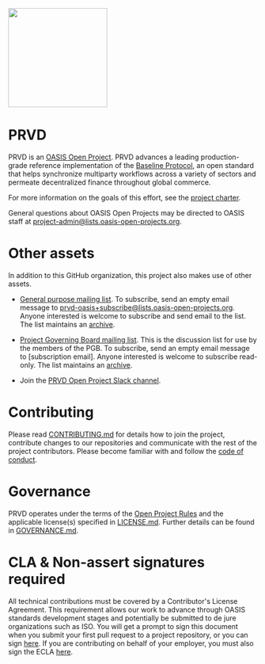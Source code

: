 <img src="artwork/prvd.png" width="200">

# PRVD

PRVD is an [OASIS Open Project](https://oasis-open-projects.org/). PRVD advances a leading production-grade reference implementation of the [Baseline Protocol](http://baseline-protocol.org/), an open standard that helps synchronize multiparty workflows across a variety of sectors and permeate decentralized finance throughout global commerce.

<!---
For more information on PRVD, see the project's website.
-->

For more information on the goals of this effort, see the [project charter](https://github.com/prvd-oasis/oasis-open-project/blob/main/CHARTER.md). 

General questions about OASIS Open Projects may be directed to OASIS staff at [project-admin@lists.oasis-open-projects.org](project-admin@lists.oasis-open-projects.org).

# Other assets

In addition to this GitHub organization, this project also makes use of other assets. 

<!---
- The [Open Project name] website is at [url to website]. The website contains news, announcements, and other information of interest about the project. 
-->

- [General purpose mailing list](https://lists.oasis-open-projects.org/g/prvd-oasis). To subscribe, send an empty email message to prvd-oasis+subscribe@lists.oasis-open-projects.org. Anyone interested is welcome to subscribe and send email to the list. The list maintains an [archive](https://lists.oasis-open-projects.org/g/prvd-oasis/topics).

- [Project Governing Board mailing list](https://lists.oasis-open-projects.org/g/prvd-oasis-pgb). This is the discussion list for use by the members of the PGB. To subscribe, send an empty email message to [subscription email]. Anyone interested is welcome to subscribe read-only. The list maintains an [archive](https://lists.oasis-open-projects.org/g/prvd-oasis-pgb/topics).

<!-- [Technical Steering Committee mailing list](url for list archive). This is the discussion list for use by the members of the TSC. To subscribe, send an empty email message to [subscription email]. Anyone interested is welcome to subscribe read-only. The list maintains an [archive](url to archive). -->

- Join the [PRVD Open Project Slack channel](https://join.slack.com/t/prvd-oasis/shared_invite/zt-19jub2efm-9tymO0VjwTjpLafDMawuxw).

# Contributing

Please read [CONTRIBUTING.md](CONTRIBUTING.md) for details how to join the project, contribute changes to our repositories and communicate with the rest of the project contributors. Please become familiar with and follow the [code of conduct](CODE-OF-CONDUCT.md).

# Governance

PRVD operates under the terms of the [Open Project Rules](https://www.oasis-open.org/policies-guidelines/open-projects-process) and the applicable license(s) specified in [LICENSE.md](LICENSE.md). Further details can be found in [GOVERNANCE.md](GOVERNANCE.md).

# CLA & Non-assert signatures required

All technical contributions must be covered by a Contributor's License Agreement. This requirement allows our work to advance through OASIS standards development stages and potentially be submitted to de jure organizations such as ISO. You will get a prompt to sign this document when you submit your first pull request to a project repository, or you can sign [here](https://cla-assistant.io/prvd-oasis/oasis-open-project). If you are contributing on behalf of your employer, you must also sign the ECLA [here](https://www.oasis-open.org/open-projects/cla/entity-cla-20210630/).
